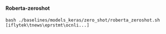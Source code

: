 #### Roberta-zeroshot
```shell
bash ./baselines/models_keras/zero_shot/roberta_zeroshot.sh [iflytek\tnews\eprstmt\ocnli...]
